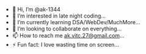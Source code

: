 - 👋 Hi, I’m @ak-1344
- 👀 I’m interested in late night coding...
- 🌱 I’m currently learning DSA/WebDev/MuchMore...
- 💞️ I’m looking to collaborate on everything...
- 📫 How to reach me ak.vitc.27@gmail.com...
- ⚡ Fun fact: I love wasting time on screen...

<!---
ak-1344/ak-1344 is a ✨ special ✨ repository because its `README.md` (this file) appears on your GitHub profile.
You can click the Preview link to take a look at your changes.
--->
